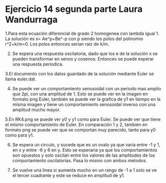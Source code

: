 # Ejercicio 14 segunda parte Laura Wandurraga
1.Para esta ecuación diferencial de grado 2 homogenea con lambda igual 1. La solución es x= Ae^p+Be^-p con p siendo los polos del polinomio r^2+k/m=0. Los polos entonces serian raiz de k/m. 

2. Se espera una respuesta oscilatoria, dado que los e de la solución x se pueden transformar en senos y cosenos. Entonces se puede esperar una respuesta periodica.

3.El documento con los datos guardado de la solución mediante Euler se llama euler.dat.

4. Se puede ver un comportamiento senosoidal con un periodo mas amplio que 2pi, con una amplitud de 1. Esto se puede ver en la imagen en formato png Euler, también se puede ver la grafica de y1 en tiempo en la misma imagen y tiene un comportamiento senosoidal inverso con una amplitud mucho mayor.

5.En RK4.png se puede ver y0 y y1 como para Euler. Se puede ver que tiene el mismo comportamiento de Euler. En comparación 1 y 2, tambien en formato png se puede ver que se comportan muy parecido, tanto para y0 como para y1.

6. Se espera un circulo, y sucede que es un ovalo ya que varia entre -1 y 1, en x y entre -6 y 6 en y. Esto se esperaria ya que los comportamientos son opuestos y solo oscilan entre los valores de las amplitudes de los comportamiento oscilatorias. Pasa lo mismo con ambos metodos.

7. Se vuelve una linea si aumenta mucho en un rango de -1 a 1 solo se ve el tercer cuadrante y este se reduce en amplitud de y1.
